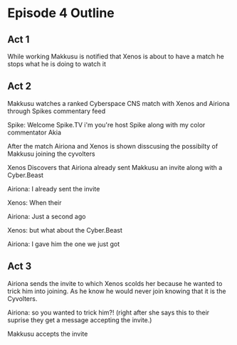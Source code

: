 # Episode 4 Outline
## Act 1
While working Makkusu is notified that Xenos is about to have a match he stops what he is doing to watch it
## Act 2
Makkusu watches a ranked Cyberspace CNS match with Xenos and Airiona through Spikes commentary feed 

Spike: Welcome Spike.TV i'm you're host Spike along with my color commentator Akia

After the match Airiona and Xenos is shown disscusing the possibilty of Makkusu joining the cyvolters

Xenos Discovers that Airiona already sent Makkusu an invite along with a Cyber.Beast

Airiona: I already sent the invite

Xenos: When their 

Airiona: Just a second ago

Xenos: but what about the Cyber.Beast

Airiona: I gave him the one we just got
## Act 3
Airiona sends the invite to which Xenos scolds her because he wanted to trick him into joining. As he know he would never join knowing that it is the Cyvolters.

Airiona: so you wanted to trick him?! (right after she says this to their suprise they get a message accepting the invite.)

Makkusu accepts the invite
